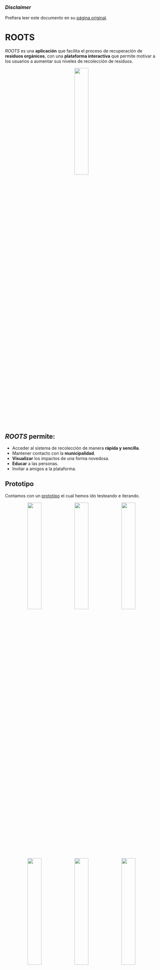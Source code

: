 ### *Disclaimer*
Prefiera leer este documento en su [página original](https://github.com/0wulf/roots-frontend/blob/main/README.md).

# ROOTS

*ROOTS* es una **aplicación** que facilita el proceso de recuperación de **residuos orgánicos**, con una **plataforma interactiva** que permite motivar a los usuarios a aumentar sus niveles de recolección de residuos. 

<div align=center>
  <img height=30% width=30% src="https://github.com/0wulf/roots-frontend/assets/101217121/341e80f9-a804-4bad-bd1d-f299165c8299">
</div>

## *ROOTS* permite:
* Acceder al sistema de recolección de manera **rápida y sencilla**.
* Mantener contacto con la **municipalidad**.
* **Visualizar** los impactos de una forma novedosa.
* **Educar** a las personas.
* Invitar a amigos a la plataforma.

## Prototipo
Contamos con un [prototipo](https://www.figma.com/proto/fVerwk6SUqxPyG2U9HON7o/EducApp?node-id=167-22&starting-point-node-id=147%3A3) el cual hemos ido testeando e iterando.


<div align=center>
  <img height=30% width=30% src="https://github.com/0wulf/roots-frontend/assets/101217121/d8ccd98a-3c4f-4a7e-bfe5-99c0f174b3e1">
  <img height=30% width=30% src="https://github.com/0wulf/roots-frontend/assets/101217121/2bae1978-00bd-4e62-b663-2ae50890b014">
  <img height=30% width=30% src="https://github.com/0wulf/roots-frontend/assets/101217121/a3c077df-5dab-4394-bbc1-e0f541b83cbe">
  <img height=30% width=30% src="https://github.com/0wulf/roots-frontend/assets/101217121/f815647e-19bb-4280-8c0f-ebbf6c91585a">
  <img height=30% width=30% src="https://github.com/0wulf/roots-frontend/assets/101217121/6bd822d3-84af-4c44-b451-61d29757dc6f">
  <img height=30% width=30% src="https://github.com/0wulf/roots-frontend/assets/101217121/36f25fdf-ab6b-49b7-bc6a-a34be2ce11f2">
</div>

<div align=center>
  <img height=30% width=30% src="https://github.com/0wulf/roots-frontend/assets/101217121/0e966f16-fb17-4590-a6c9-7a70e4bbdd44">
  <img height=30% width=30% src="https://github.com/0wulf/roots-frontend/assets/101217121/cca51956-17ef-48a4-87a4-6eaef56f65ca">
</div>

## Arquitectura
ROOTS es una plataforma con una arquitectura MVC compuesta por una base de datos de Postgres, una interfaz de aplicación  y una interfaz de usuario.

<div align=center>
  <img height=60% width=60% src="https://github.com/0wulf/roots-frontend/assets/101217121/0d6b15e6-8198-4601-9313-48c2a02b17a2">
</div>

### Base de datos
El sistema de bases de datos utiliza Postgres. Acá almacenamos la información que manipula la aplicación y tiene un modelo E/R como sigue:

<div align=center>
  <img height=50% width=50% src="https://github.com/0wulf/roots-frontend/assets/101217121/d068a9b0-ef39-4be0-b8d1-d70c1f0b22ed">
</div>

### [roots-api](https://roots-api.onrender.com)
Contamos con una interfaz de aplicación (API montada en `node.js + koa + sequelize`) que nos permite calcular las estimaciones del impacto de los usuarios y almacenar esta información en la base de datos.

<div align=center>
  <img height=80% width=80% src="https://github.com/0wulf/roots-frontend/assets/101217121/565f6595-18d3-4abf-8d4c-5459909ee682">
</div>

#### ¿Cómo estimamos el impacto?
Hemos generado un modelo en base a datos confiables, el cual permite estimar la cantidad de RROO que genera un usuario. Luego esta cantidad se traduce a diversas unidades (e.g. reducción de la huella de carbono, compost generado, etc.) que permiten mostrar el impacto del usuario.

### [UI](https://roots-chile.netlify.app/)
Hemos comenzado el desarrollo de la interfaz de usuario, inspirados, evidentemente, en el [prototipo actual](#ROOTS##prototipo). Esta interfaz funciona como una prueba de concepto de lo mostrado en el prototipo y permite construir un producto mínimo viable

<div align=center>
  <img height=30% width=30% src="https://github.com/0wulf/roots-frontend/assets/101217121/6523bc20-e40c-4104-8763-79f40786581c">
  <img height=30% width=30% src="https://github.com/0wulf/roots-frontend/assets/101217121/3d036f00-9370-4f58-8fb4-7260b60da6ea">
</div>


